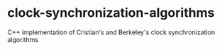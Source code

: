 # clock-synchronization-algorithms
C++ implementation of Cristian's and Berkeley's clock synchronization algorithms
